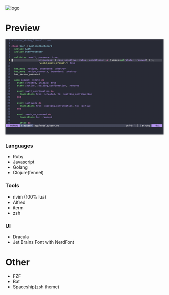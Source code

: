![logo](https://dotfiles.github.io/images/dotfiles-logo.png)
# Preview
![screen](nvim.png)

### Languages
* Ruby
* Javascript
* Golang
* Clojure(fennel)
### Tools
* nvim (100% lua)
* Alfred
* iterm
* zsh
### UI
* Dracula
* Jet Brains Font with NerdFont
# Other
* FZF
* Bat
* Spaceship(zsh theme)
